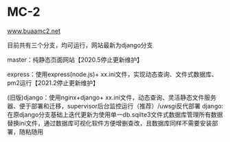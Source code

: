 # MC-2
www.buaamc2.net

目前共有三个分支，均可运行，网站最新为django分支

master：纯静态页面网站【2020.5停止更新维护】

express：使用express(node.js)+ xx.ini文件，实现动态查询、文件式数据库、pm2运行【2021.2停止更新维护】

(旧版)django：使用nginx+django+ xx.ini文件，动态查询、灵活静态文件服务器、便于部署和迁移，supervisor后台监控运行（推荐）/uwsgi反代部署
django: 在原django分支基础上迭代更新为使用单一db.sqilte3文件式数据库管理所有数据替换ini文件，通过数据库可视化软件方便增删查改，且数据库同样不需要安装部署，随粘随用
